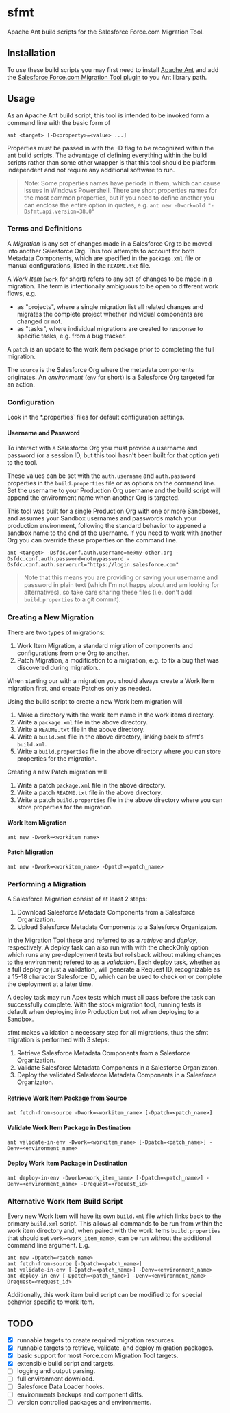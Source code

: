 # sfmt
Apache Ant build scripts for the Salesforce Force.com Migration Tool.

## Installation
To use these build scripts you may first need to install [Apache Ant](https://ant.apache.org/) and add the [Salesforce Force.com Migration Tool plugin](https://developer.salesforce.com/page/Migration_Tool_Guide) to you Ant library path.


## Usage
As an Apache Ant build script, this tool is intended to be invoked form a command line with the basic form of
```
ant <target> [-D<property>=<value> ...]
```

Properties must be passed in with the -D flag to be recognized within the ant build scripts. The advantage of defining everything within the build scripts rather than some other wrapper is that this tool should be platform independent and not require any additional software to run.

> Note: Some properties names have periods in them, which can cause issues in Windows Powershell. There are short properties names for the most common properties, but if you need to define another you can enclose the entire option in quotes, e.g. `ant new -Dwork=old "-Dsfmt.api.version=38.0"`

### Terms and Definitions
A *Migration* is any set of changes made in a Salesforce Org to be moved into another Salesforce Org. This tool attempts to account for both Metadata Components, which are specified in the `package.xml` file or manual configurations, listed in the `README.txt` file.

A *Work Item* (`work` for short) refers to any set of changes to be made in a migration. The term is intentionally ambiguous to be open to different work flows, e.g.
* as "projects", where a single migration list all related changes and migrates the complete project whether individual components are changed or not.
* as "tasks", where individual migrations are created to response to specific tasks, e.g. from a bug tracker.

A `patch` is an update to the work item package prior to completing the full migration.

The `source` is the Salesforce Org where the metadata components originates. An *environment* (`env` for short) is a Salesforce Org targeted for an action.

### Configuration
Look in the \*.properties` files for default configuration settings.

#### Username and Password
To interact with a Salesforce Org you must provide a username and password (or a session ID, but this tool hasn't been built for that option yet) to the tool.

These values can be set with the `auth.username` and `auth.password` properties in the `build.properties` file or as options on the command line. Set the username to your Production Org username and the build script will append the environment name when another Org is targeted.

This tool was built for a single Production Org with one or more Sandboxes, and assumes your Sandbox usernames and passwords match your production environment, following the standard behavior to appened a sandbox name to the end of the username.
If you need to work with another Org you can override these properties on the command line.
```
ant <target> -Dsfdc.conf.auth.username=me@my-other.org -Dsfdc.conf.auth.password=notmypassword -Dsfdc.conf.auth.serverurl="https://login.salesforce.com"
```

> Note that this means you are providing or saving your username and password in plain text (which I'm not happy about and am looking for alternatives), so take care sharing these files (i.e. don't add `build.properties` to a git commit).

### Creating a New Migration
There are two types of migrations:
1. Work Item Migration, a standard migration of components and configurations from one Org to another.
2. Patch Migration, a modification to a migration, e.g. to fix a bug that was discovered during migration..

When starting our with a migration you should always create a Work Item migration first, and create Patches only as needed.

Using the build script to create a new Work Item migration will
1. Make a directory with the work item name in the work items directory.
2. Write a `package.xml` file in the above directory.
3. Write a `README.txt` file in the above directory.
4. Write a `build.xml` file in the above directory, linking back to sfmt's `build.xml`.
5. Write a `build.properties` file in the above directory where you can store properties for the migration.

Creating a new Patch migration will
1. Write a patch `package.xml` file in the above directory.
2. Write a patch `README.txt` file in the above directory.
3. Write a patch `build.properties` file in the above directory where you can store properties for the migration.

#### Work Item Migration
```
ant new -Dwork=<workitem_name>
```
#### Patch Migration
```
ant new -Dwork=<workitem_name> -Dpatch=<patch_name>
```

### Performing a Migration
A Salesforce Migration consist of at least 2 steps:
1. Download Salesforce Metadata Components from a Salesforce Organization.
2. Upload Salesforce Metadata Components to a Salesforce Organizaton.

In the Migration Tool these and referred to as a *retrieve* and *deploy*, respectively. A deploy task can also run with with the checkOnly option which runs any pre-deployment tests but rollsback without making changes to the environment; refered to as a *validation*. Each deploy task, whether as a full deploy or just a validation, will generate a Request ID, recognizable as a 15-18 character Salesforce ID, which can be used to check on or complete the deployment at a later time.

A deploy task may run Apex tests which must all pass before the task can successfully complete. With the stock migration tool, running tests is default when deploying into Production but not when deploying to a Sandbox.

sfmt makes validation a necessary step for all migrations, thus the sfmt migration is performed with 3 steps:
1. Retrieve Salesforce Metadata Components from a Salesforce Organization.
2. Validate Salesforce Metadata Components in a Salesforce Organizaton.
3. Deploy the validated Salesforce Metadata Components in a Salesforce Organizaton.

#### Retrieve Work Item Package from Source
```
ant fetch-from-source -Dwork=<workitem_name> [-Dpatch=<patch_name>]
```

#### Validate Work Item Package in Destination
```
ant validate-in-env -Dwork=<workitem_name> [-Dpatch=<patch_name>] -Denv=<environment_name>
```

#### Deploy Work Item Package in Destination
```
ant deploy-in-env -Dwork=<work_item_name> [-Dpatch=<patch_name>] -Denv=<environment_name> -Drequest=<request_id>
```

### Alternative Work Item Build Script
Every new Work Item will have its own `build.xml` file which links back to the primary `build.xml` script. This allows all commands to be run from within the work item directory and, when paired with the work items `build.properties` that should set `work=<work_item_name>`, can be run without the additional command line argument. E.g.
```
ant new -Dpatch=<patch_name>
ant fetch-from-source [-Dpatch=<patch_name>]
ant validate-in-env [-Dpatch=<patch_name>] -Denv=<environment_name>
ant deploy-in-env [-Dpatch=<patch_name>] -Denv=<environment_name> -Drequest=<request_id>
```

Additionally, this work item build script can be modified to for special behavior specific to work item.

## TODO
- [x] runnable targets to create required migration resources.
- [x] runnable targets to retrieve, validate, and deploy migration packages.
- [x] basic support for most Force.com Migration Tool targets.
- [x] extensible build script and targets.
- [ ] logging and output parsing.
- [ ] full environment download.
- [ ] Salesforce Data Loader hooks.
- [ ] environments backups and component diffs.
- [ ] version controlled packages and environments.
